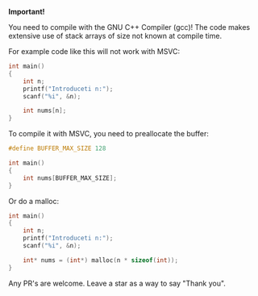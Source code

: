 **Important!**

You need to compile with the GNU C++ Compiler (gcc)! 
The code makes extensive use of stack arrays of size not known at compile time.

For example code like this will not work with MSVC:

```c++
int main() 
{
    int n;
    printf("Introduceti n:");
    scanf("%i", &n);

    int nums[n];
}
```

To compile it with MSVC, you need to preallocate the buffer:

```c++
#define BUFFER_MAX_SIZE 128

int main()
{
    int nums[BUFFER_MAX_SIZE];
}
```

Or do a malloc:

```c++
int main() 
{
    int n;
    printf("Introduceti n:");
    scanf("%i", &n);

    int* nums = (int*) malloc(n * sizeof(int));
}
```


Any PR's are welcome. Leave a star as a way to say "Thank you".